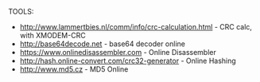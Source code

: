 TOOLS:
 * http://www.lammertbies.nl/comm/info/crc-calculation.html - CRC calc, with XMODEM-CRC
 * http://base64decode.net - base64 decoder online
 * https://www.onlinedisassembler.com - Online Disassembler
 * http://hash.online-convert.com/crc32-generator - Online Hashing
 * http://www.md5.cz - MD5 Online
 

